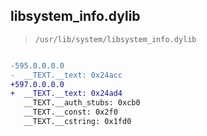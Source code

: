 ## libsystem_info.dylib

> `/usr/lib/system/libsystem_info.dylib`

```diff

-595.0.0.0.0
-  __TEXT.__text: 0x24acc
+597.0.0.0.0
+  __TEXT.__text: 0x24ad4
   __TEXT.__auth_stubs: 0xcb0
   __TEXT.__const: 0x2f0
   __TEXT.__cstring: 0x1fd0

```
